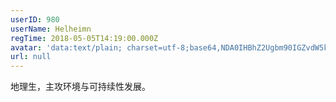 ```yaml
---
userID: 980
userName: Helheimn
regTime: 2018-05-05T14:19:00.000Z
avatar: 'data:text/plain; charset=utf-8;base64,NDA0IHBhZ2Ugbm90IGZvdW5kCg=='
url: null
---
```


地理生，主攻环境与可持续性发展。

